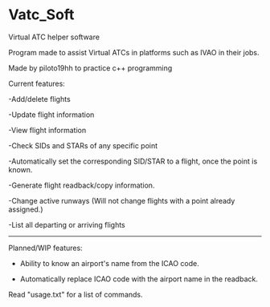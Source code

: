 # Vatc_Soft
Virtual ATC helper software

Program made to assist Virtual ATCs in platforms such as IVAO in their jobs.

Made by piloto19hh to practice c++ programming


Current features:

-Add/delete flights

-Update flight information

-View flight information

-Check SIDs and STARs of any specific point

-Automatically set the corresponding SID/STAR to a flight, once the point is known.

-Generate flight readback/copy information.

-Change active runways (Will not change flights with a point already assigned.)

-List all departing or arriving flights

--------------------

Planned/WIP features:

- Ability to know an airport's name from the ICAO code.

- Automatically replace ICAO code with the airport name in the readback.

Read "usage.txt" for a list of commands.

